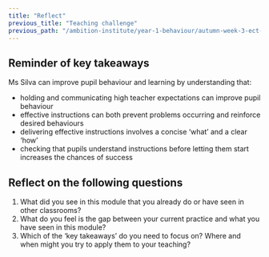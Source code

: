```yaml
---
title: "Reflect"
previous_title: "Teaching challenge"
previous_path: "/ambition-institute/year-1-behaviour/autumn-week-3-ect-teaching-challenge"
---
```


## Reminder of key takeaways

Ms Silva can improve pupil behaviour and learning by understanding that:

- holding and communicating high teacher expectations can improve pupil behaviour
- effective instructions can both prevent problems occurring and reinforce desired behaviours
- delivering effective instructions involves a concise ‘what’ and a clear ‘how’
- checking that pupils understand instructions before letting them start increases the chances of success

## Reflect on the following questions

1. What did you see in this module that you already do or have seen in other classrooms?
2. What do you feel is the gap between your current practice and what you have seen in this module?
3. Which of the ‘key takeaways’ do you need to focus on? Where and when might you try to apply them to your teaching?
